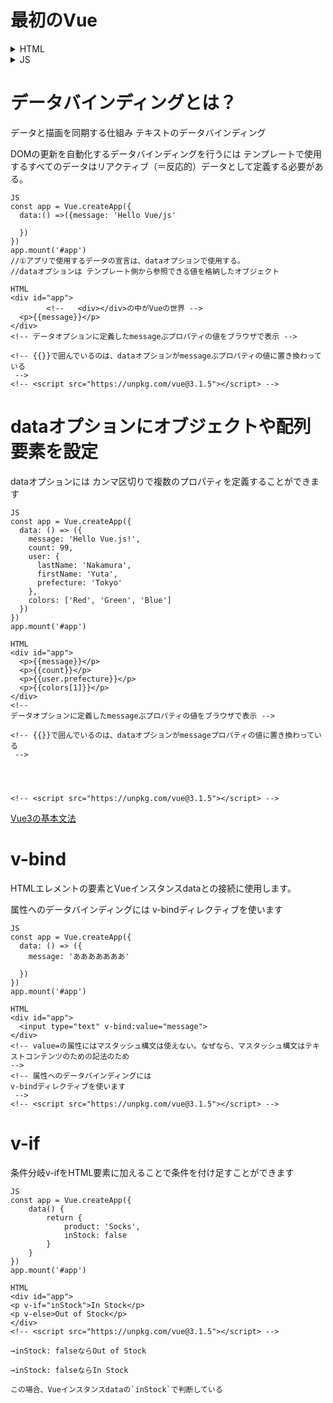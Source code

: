 # 最初のVue

<details>
  <summary>HTML</summary>
  
```

<html lang="ja">
CDNでVueの読み込み
 <script src="https://cdn.jsdelivr.net/npm/vue@2.5.17/dist/vue.js"></script>

<div id="app">
イベントハンドラ  
</div>

   <script>
      new Vue({
        el: '#app', //#appというIDを持つDOM要素に紐付け
        data: {
          //アプリケーションの状態を保持する変数が含まれている。
          message: ''
        },
      });
    </script>
  </body>
</html>

```

</details>
   

<details>
  <summary>JS</summary>
  
```
const app = Vue.createApp({//Vue.createAppはインスタンスを作り変数appに入れます。
//appはapplicationの略で vmはViewModelの略です
  
})
app.mount('#app')
// '#app'でVueインスタンスのmountメソッドを呼び出しています
// これで HTMLページ内でVue.jsの世界が適用されるのは
// id=”app”を指定した要素の中ですよという指定になります
// 指定されたHTMl要素がVUeが構築したDOM置き換えられる

```

</details>























# データバインディングとは？
データと描画を同期する仕組み
テキストのデータバインディング

DOMの更新を自動化するデータバインディングを行うには テンプレートで使用するすべてのデータはリアクティブ（＝反応的）データとして定義する必要がある。

```
JS
const app = Vue.createApp({
  data:() =>({message: 'Hello Vue/js'
    
  })
})
app.mount('#app')
//①アプリで使用するデータの宣言は、dataオプションで使用する。
//dataオプションは テンプレート側から参照できる値を格納したオブジェクト
```
```
HTML
<div id="app">
		<!--   <div></div>の中がVueの世界 -->
  <p>{{message}}</p>
</div>
<!-- データオプションに定義したmessageぷプロパティの値をブラウザで表示 -->

<!-- {{}}で囲んでいるのは、dataオプションがmessageぷプロパティの値に置き換わっている
 -->
<!-- <script src="https://unpkg.com/vue@3.1.5"></script> -->
```
# dataオプションにオブジェクトや配列要素を設定
dataオプションには カンマ区切りで複数のプロパティを定義することができます

```
JS
const app = Vue.createApp({
  data: () => ({
    message: 'Hello Vue.js!',
    count: 99,
    user: {
      lastName: 'Nakamura',
      firstName: 'Yuta',
      prefecture: 'Tokyo'
    },
    colors: ['Red', 'Green', 'Blue']
  })
})
app.mount('#app')
```
```
HTML
<div id="app">
  <p>{{message}}</p>
  <p>{{count}}</p>
  <p>{{user.prefecture}}</p>
  <p>{{colors[1]}}</p>
</div>
<!-- 
データオプションに定義したmessageぷプロパティの値をブラウザで表示 -->

<!-- {{}}で囲んでいるのは、dataオプションがmessageプロパティの値に置き換わっている
 -->




<!-- <script src="https://unpkg.com/vue@3.1.5"></script> -->
```
[Vue3の基本文法](https://qiita.com/takayuki-nakamura/items/86b763b2405384554017)

# v-bind
HTMLエレメントの要素とVueインスタンスdataとの接続に使用します。

属性へのデータバインディングには
v-bindディレクティブを使います
```
JS
const app = Vue.createApp({
  data: () => ({
    message: 'あああああああ'
  
  })
})
app.mount('#app')
```
```
HTML
<div id="app">
  <input type="text" v-bind:value="message">
</div>
<!-- value=の属性にはマスタッシュ構文は使えない。なぜなら、マスタッシュ構文はテキストコンテンツのための記法のため
-->
<!-- 属性へのデータバインディングには
v-bindディレクティブを使います
 -->
<!-- <script src="https://unpkg.com/vue@3.1.5"></script> -->
```

# v-if
条件分岐v-ifをHTML要素に加えることで条件を付け足すことができます
```
JS
const app = Vue.createApp({
    data() {
        return {
            product: 'Socks',
            inStock: false
        }
    }
})
app.mount('#app')
```
```
HTML
<div id="app">
<p v-if="inStock">In Stock</p>
<p v-else>Out of Stock</p>
</div>
<!-- <script src="https://unpkg.com/vue@3.1.5"></script> -->

→inStock: falseならOut of Stock

→inStock: falseならIn Stock

この場合、Vueインスタンスdataの`inStock`で判断している
```
